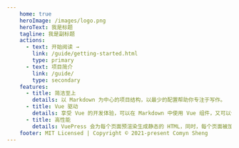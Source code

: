 ```yaml
---
    home: true
    heroImage: /images/logo.png
    heroText: 我是标题
    tagline: 我是副标题
    actions:
      - text: 开始阅读 →
        link: /guide/getting-started.html
        type: primary
      - text: 项目简介
        link: /guide/
        type: secondary
    features:
      - title: 简洁至上
        details: 以 Markdown 为中心的项目结构，以最少的配置帮助你专注于写作。
      - title: Vue 驱动
        details: 享受 Vue 的开发体验，可以在 Markdown 中使用 Vue 组件，又可以使用 Vue 来开发自定义主题。
      - title: 高性能
        details: VuePress 会为每个页面预渲染生成静态的 HTML，同时，每个页面被加载的时候，将作为 SPA 运行。
    footer: MIT Licensed | Copyright © 2021-present Comyn Sheng
---
```

